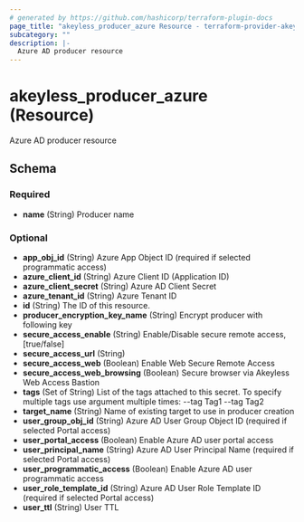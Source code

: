 ```yaml
---
# generated by https://github.com/hashicorp/terraform-plugin-docs
page_title: "akeyless_producer_azure Resource - terraform-provider-akeyless"
subcategory: ""
description: |-
  Azure AD producer resource
---
```


# akeyless_producer_azure (Resource)

Azure AD producer resource



<!-- schema generated by tfplugindocs -->
## Schema

### Required

- **name** (String) Producer name

### Optional

- **app_obj_id** (String) Azure App Object ID (required if selected programmatic access)
- **azure_client_id** (String) Azure Client ID (Application ID)
- **azure_client_secret** (String) Azure AD Client Secret
- **azure_tenant_id** (String) Azure Tenant ID
- **id** (String) The ID of this resource.
- **producer_encryption_key_name** (String) Encrypt producer with following key
- **secure_access_enable** (String) Enable/Disable secure remote access, [true/false]
- **secure_access_url** (String)
- **secure_access_web** (Boolean) Enable Web Secure Remote Access
- **secure_access_web_browsing** (Boolean) Secure browser via Akeyless Web Access Bastion
- **tags** (Set of String) List of the tags attached to this secret. To specify multiple tags use argument multiple times: --tag Tag1 --tag Tag2
- **target_name** (String) Name of existing target to use in producer creation
- **user_group_obj_id** (String) Azure AD User Group Object ID (required if selected Portal access)
- **user_portal_access** (Boolean) Enable Azure AD user portal access
- **user_principal_name** (String) Azure AD User Principal Name (required if selected Portal access)
- **user_programmatic_access** (Boolean) Enable Azure AD user programmatic access
- **user_role_template_id** (String) Azure AD User Role Template ID (required if selected Portal access)
- **user_ttl** (String) User TTL



